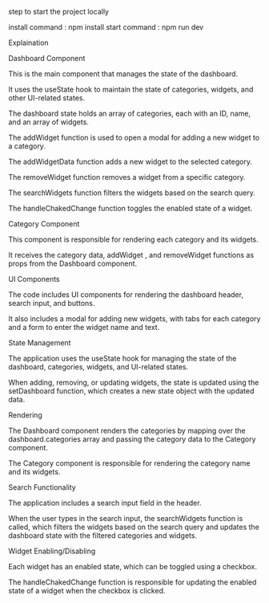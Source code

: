 step to start the project locally

 install command : npm install
 start command : npm run dev

 Explaination

Dashboard Component

This is the main component that manages the state of the dashboard.

It uses the 
useState
 hook to maintain the state of categories, widgets, and other UI-related states.

The 
dashboard
 state holds an array of categories, each with an ID, name, and an array of widgets.

The 
addWidget
 function is used to open a modal for adding a new widget to a category.

The 
addWidgetData
 function adds a new widget to the selected category.

The 
removeWidget
 function removes a widget from a specific category.

The 
searchWidgets
 function filters the widgets based on the search query.

The 
handleChakedChange
 function toggles the 
enabled
 state of a widget.

Category Component

This component is responsible for rendering each category and its widgets.

It receives the 
category
 data, 
addWidget
, and 
removeWidget
 functions as props from the 
Dashboard
 component.

UI Components

The code includes UI components for rendering the dashboard header, search input, and buttons.

It also includes a modal for adding new widgets, with tabs for each category and a form to enter the widget name and text.

State Management

The application uses the 
useState
 hook for managing the state of the dashboard, categories, widgets, and UI-related states.

When adding, removing, or updating widgets, the state is updated using the 
setDashboard
 function, which creates a new state object with the updated data.

Rendering

The 
Dashboard
 component renders the categories by mapping over the 
dashboard.categories
 array and passing the category data to the 
Category
 component.

The 
Category
 component is responsible for rendering the category name and its widgets.

Search Functionality

The application includes a search input field in the header.

When the user types in the search input, the 
searchWidgets
 function is called, which filters the widgets based on the search query and updates the 
dashboard
 state with the filtered categories and widgets.

Widget Enabling/Disabling

Each widget has an 
enabled
 state, which can be toggled using a checkbox.

The 
handleChakedChange
 function is responsible for updating the 
enabled
 state of a widget when the checkbox is clicked.



